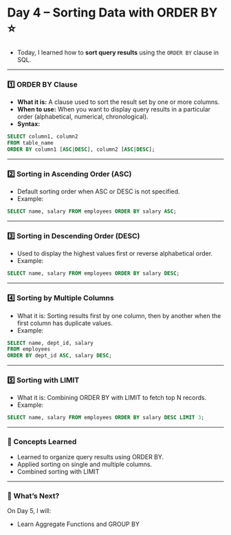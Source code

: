 # Day 4 – Sorting Data with ORDER BY ⭐
- Today, I learned how to **sort query results** using the `ORDER BY` clause in SQL.  
---
### 1️⃣ ORDER BY Clause
- **What it is:** A clause used to sort the result set by one or more columns.  
- **When to use:** When you want to display query results in a particular order (alphabetical, numerical, chronological).  
- **Syntax:**
```sql
SELECT column1, column2 
FROM table_name 
ORDER BY column1 [ASC|DESC], column2 [ASC|DESC];
```
---

### 2️⃣ Sorting in Ascending Order (ASC)
- Default sorting order when ASC or DESC is not specified.
- Example:
```sql
SELECT name, salary FROM employees ORDER BY salary ASC;
```
---

### 3️⃣ Sorting in Descending Order (DESC)
- Used to display the highest values first or reverse alphabetical order.
- Example:
```sql
SELECT name, salary FROM employees ORDER BY salary DESC;
```
---

### 4️⃣ Sorting by Multiple Columns
- What it is: Sorting results first by one column, then by another when the first column has duplicate values.
- Example:
```sql
SELECT name, dept_id, salary 
FROM employees 
ORDER BY dept_id ASC, salary DESC;
```
---

### 5️⃣ Sorting with LIMIT
- What it is: Combining ORDER BY with LIMIT to fetch top N records.
- Example:
```sql
SELECT name, salary FROM employees ORDER BY salary DESC LIMIT 3;
```
---

 ### 📌 Concepts Learned
- Learned to organize query results using ORDER BY.
- Applied sorting on single and multiple columns.
- Combined sorting with LIMIT
---

### 🚀 What’s Next?
On Day 5, I will:
- Learn Aggregate Functions and GROUP BY
